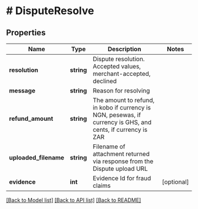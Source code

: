 # # DisputeResolve

## Properties

Name | Type | Description | Notes
------------ | ------------- | ------------- | -------------
**resolution** | **string** | Dispute resolution. Accepted values, merchant-accepted, declined |
**message** | **string** | Reason for resolving |
**refund_amount** | **string** | The amount to refund, in kobo if currency is NGN, pesewas, if currency is GHS, and cents, if currency is ZAR |
**uploaded_filename** | **string** | Filename of attachment returned via response from the Dispute upload URL |
**evidence** | **int** | Evidence Id for fraud claims | [optional]

[[Back to Model list]](../../README.md#models) [[Back to API list]](../../README.md#endpoints) [[Back to README]](../../README.md)

